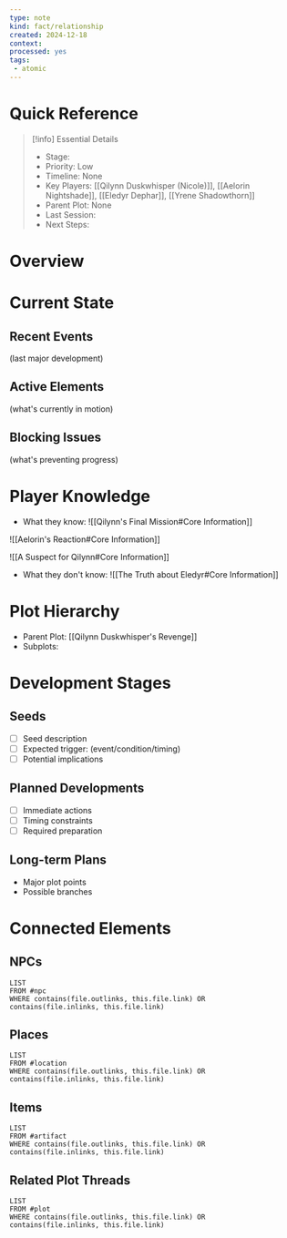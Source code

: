 ```yaml
---
type: note
kind: fact/relationship
created: 2024-12-18
context: 
processed: yes
tags:
 - atomic
---
```


# Quick Reference
> [!info] Essential Details
> - Stage: 
> - Priority: Low
> - Timeline: None
> - Key Players: [[Qilynn Duskwhisper (Nicole)]], [[Aelorin Nightshade]], [[Eledyr Dephar]], [[Yrene Shadowthorn]]
> - Parent Plot: None
> - Last Session: 
> - Next Steps: 

# Overview

# Current State
## Recent Events
(last major development)
## Active Elements
(what's currently in motion)
## Blocking Issues
(what's preventing progress)

# Player Knowledge
- What they know:
![[Qilynn's Final Mission#Core Information]]

![[Aelorin's Reaction#Core Information]]

![[A Suspect for Qilynn#Core Information]]

- What they don't know:
![[The Truth about Eledyr#Core Information]]

# Plot Hierarchy
- Parent Plot: [[Qilynn Duskwhisper's Revenge]]
- Subplots: 

# Development Stages
## Seeds
- [ ] Seed description
- [ ] Expected trigger: (event/condition/timing)
- [ ] Potential implications

## Planned Developments
- [ ] Immediate actions
- [ ] Timing constraints
- [ ] Required preparation

## Long-term Plans
- Major plot points
- Possible branches

# Connected Elements
## NPCs
```dataview
LIST
FROM #npc
WHERE contains(file.outlinks, this.file.link) OR contains(file.inlinks, this.file.link)
```

## Places
```dataview
LIST
FROM #location
WHERE contains(file.outlinks, this.file.link) OR contains(file.inlinks, this.file.link)
```

## Items
```dataview
LIST
FROM #artifact 
WHERE contains(file.outlinks, this.file.link) OR contains(file.inlinks, this.file.link)
```

## Related Plot Threads
```dataview
LIST
FROM #plot 
WHERE contains(file.outlinks, this.file.link) OR contains(file.inlinks, this.file.link)
```



